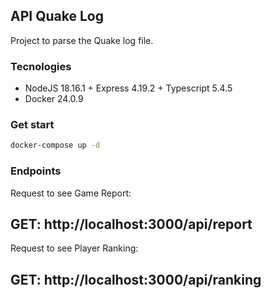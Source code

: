 ## API Quake Log

Project to parse the Quake log file.

### Tecnologies

- NodeJS 18.16.1 + Express 4.19.2 + Typescript 5.4.5
- Docker 24.0.9

### Get start

```bash 
docker-compose up -d
```

### Endpoints

Request to see Game Report:

GET: **http://localhost:3000/api/report**  
--    

Request to see Player Ranking:

GET: **http://localhost:3000/api/ranking**  
--    
